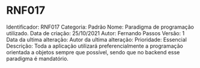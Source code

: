 # RNF017

Identificador: RNF017
Categoria: Padrão
Nome: Paradigma de programação utilizado.
Data de criação: 25/10/2021
Autor: Fernando Passos
Versão: 1
Data da ultima alteração:
Autor da ultima alteração:
Prioridade: Essencial
Descrição: Toda a aplicação utilizará preferencialmente a programação orientada a objetos sempre que possível, sendo que no backend esse paradigma é mandatório.